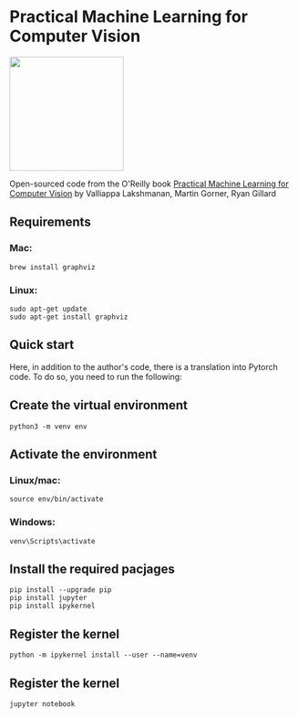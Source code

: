 # Practical Machine Learning for Computer Vision

<a href="https://www.amazon.com/Practical-Machine-Learning-Computer-Vision/dp/1098102363">
<img src="mlvision_book_animation.gif" height="200" /></a>

Open-sourced code from the O'Reilly book
<a href="https://www.amazon.com/Practical-Machine-Learning-Computer-Vision/dp/1098102363">
Practical Machine Learning for Computer Vision</a>
by Valliappa Lakshmanan, Martin Gorner, Ryan Gillard

## Requirements
### Mac:
```
brew install graphviz
```
### Linux:

```
sudo apt-get update
sudo apt-get install graphviz
```

## Quick start


Here, in addition to the author's code, there is a translation into Pytorch code. 
To do so, you need to run the following:

## Create the virtual environment

``` 
python3 -m venv env

```

## Activate the environment
### Linux/mac:

```
source env/bin/activate
```

### Windows:

```
venv\Scripts\activate
```

## Install the required pacjages

``` 
pip install --upgrade pip
pip install jupyter
pip install ipykernel
```

## Register the kernel

```
python -m ipykernel install --user --name=venv

```

## Register the kernel

```
jupyter notebook

```
